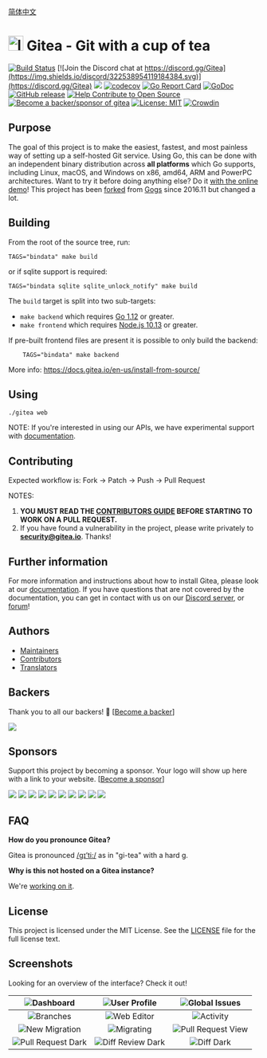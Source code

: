 [简体中文](README_ZH.md)

<h1> <img src="https://raw.githubusercontent.com/go-gitea/gitea/master/public/img/gitea-192.png" alt="logo" width="30" height="30"> Gitea - Git with a cup of tea</h1>

[![Build Status](https://drone.gitea.io/api/badges/go-gitea/gitea/status.svg)](https://drone.gitea.io/go-gitea/gitea)
[![Join the Discord chat at https://discord.gg/Gitea](https://img.shields.io/discord/322538954119184384.svg)](https://discord.gg/Gitea)
[![](https://images.microbadger.com/badges/image/gitea/gitea.svg)](https://microbadger.com/images/gitea/gitea "Get your own image badge on microbadger.com")
[![codecov](https://codecov.io/gh/go-gitea/gitea/branch/master/graph/badge.svg)](https://codecov.io/gh/go-gitea/gitea)
[![Go Report Card](https://goreportcard.com/badge/code.gitea.io/gitea)](https://goreportcard.com/report/code.gitea.io/gitea)
[![GoDoc](https://godoc.org/code.gitea.io/gitea?status.svg)](https://godoc.org/code.gitea.io/gitea)
[![GitHub release](https://img.shields.io/github/release/go-gitea/gitea.svg)](https://github.com/go-gitea/gitea/releases/latest)
[![Help Contribute to Open Source](https://www.codetriage.com/go-gitea/gitea/badges/users.svg)](https://www.codetriage.com/go-gitea/gitea)
[![Become a backer/sponsor of gitea](https://opencollective.com/gitea/tiers/backers/badge.svg?label=backers&color=brightgreen)](https://opencollective.com/gitea)
[![License: MIT](https://img.shields.io/badge/License-MIT-blue.svg)](https://opensource.org/licenses/MIT)
[![Crowdin](https://badges.crowdin.net/gitea/localized.svg)](https://crowdin.com/project/gitea)

## Purpose

The goal of this project is to make the easiest, fastest, and most
painless way of setting up a self-hosted Git service.
Using Go, this can be done with an independent binary distribution across
**all platforms** which Go supports, including Linux, macOS, and Windows
on x86, amd64, ARM and PowerPC architectures.
Want to try it before doing anything else?
Do it [with the online demo](https://try.gitea.io/)!
This project has been
[forked](https://blog.gitea.io/2016/12/welcome-to-gitea/) from
[Gogs](https://gogs.io) since 2016.11 but changed a lot.

## Building

From the root of the source tree, run:

    TAGS="bindata" make build

or if sqlite support is required:

    TAGS="bindata sqlite sqlite_unlock_notify" make build

The `build` target is split into two sub-targets:

- `make backend` which requires [Go 1.12](https://golang.org/dl/) or greater.
- `make frontend` which requires [Node.js 10.13](https://nodejs.org/en/download/) or greater.

If pre-built frontend files are present it is possible to only build the backend:

		TAGS="bindata" make backend

More info: https://docs.gitea.io/en-us/install-from-source/

## Using

    ./gitea web

NOTE: If you're interested in using our APIs, we have experimental
support with [documentation](https://try.gitea.io/api/swagger).

## Contributing

Expected workflow is: Fork -> Patch -> Push -> Pull Request

NOTES:

1. **YOU MUST READ THE [CONTRIBUTORS GUIDE](CONTRIBUTING.md) BEFORE STARTING TO WORK ON A PULL REQUEST.**
2. If you have found a vulnerability in the project, please write privately to **security@gitea.io**. Thanks!

## Further information

For more information and instructions about how to install Gitea, please look
at our [documentation](https://docs.gitea.io/en-us/). If you have questions
that are not covered by the documentation, you can get in contact with us on
our [Discord server](https://discord.gg/Gitea),
or [forum](https://discourse.gitea.io/)!

## Authors

* [Maintainers](https://github.com/orgs/go-gitea/people)
* [Contributors](https://github.com/go-gitea/gitea/graphs/contributors)
* [Translators](options/locale/TRANSLATORS)

## Backers

Thank you to all our backers! 🙏 [[Become a backer](https://opencollective.com/gitea#backer)]

<a href="https://opencollective.com/gitea#backers" target="_blank"><img src="https://opencollective.com/gitea/backers.svg?width=890"></a>

## Sponsors

Support this project by becoming a sponsor. Your logo will show up here with a link to your website. [[Become a sponsor](https://opencollective.com/gitea#sponsor)]

<a href="https://opencollective.com/gitea/sponsor/0/website" target="_blank"><img src="https://opencollective.com/gitea/sponsor/0/avatar.svg"></a>
<a href="https://opencollective.com/gitea/sponsor/1/website" target="_blank"><img src="https://opencollective.com/gitea/sponsor/1/avatar.svg"></a>
<a href="https://opencollective.com/gitea/sponsor/2/website" target="_blank"><img src="https://opencollective.com/gitea/sponsor/2/avatar.svg"></a>
<a href="https://opencollective.com/gitea/sponsor/3/website" target="_blank"><img src="https://opencollective.com/gitea/sponsor/3/avatar.svg"></a>
<a href="https://opencollective.com/gitea/sponsor/4/website" target="_blank"><img src="https://opencollective.com/gitea/sponsor/4/avatar.svg"></a>
<a href="https://opencollective.com/gitea/sponsor/5/website" target="_blank"><img src="https://opencollective.com/gitea/sponsor/5/avatar.svg"></a>
<a href="https://opencollective.com/gitea/sponsor/6/website" target="_blank"><img src="https://opencollective.com/gitea/sponsor/6/avatar.svg"></a>
<a href="https://opencollective.com/gitea/sponsor/7/website" target="_blank"><img src="https://opencollective.com/gitea/sponsor/7/avatar.svg"></a>
<a href="https://opencollective.com/gitea/sponsor/8/website" target="_blank"><img src="https://opencollective.com/gitea/sponsor/8/avatar.svg"></a>
<a href="https://opencollective.com/gitea/sponsor/9/website" target="_blank"><img src="https://opencollective.com/gitea/sponsor/9/avatar.svg"></a>

## FAQ

**How do you pronounce Gitea?**

Gitea is pronounced [/ɡɪ’ti:/](https://youtu.be/EM71-2uDAoY) as in "gi-tea" with a hard g.

**Why is this not hosted on a Gitea instance?**

We're [working on it](https://github.com/go-gitea/gitea/issues/1029).

## License

This project is licensed under the MIT License.
See the [LICENSE](https://github.com/go-gitea/gitea/blob/master/LICENSE) file
for the full license text.

## Screenshots
Looking for an overview of the interface? Check it out!

|![Dashboard](https://dl.gitea.io/screenshots/home_timeline.png)|![User Profile](https://dl.gitea.io/screenshots/user_profile.png)|![Global Issues](https://dl.gitea.io/screenshots/global_issues.png)|
|:---:|:---:|:---:|
|![Branches](https://dl.gitea.io/screenshots/branches.png)|![Web Editor](https://dl.gitea.io/screenshots/web_editor.png)|![Activity](https://dl.gitea.io/screenshots/activity.png)|
|![New Migration](https://dl.gitea.io/screenshots/migration.png)|![Migrating](https://dl.gitea.io/screenshots/migration.gif)|![Pull Request View](https://image.ibb.co/e02dSb/6.png)
![Pull Request Dark](https://dl.gitea.io/screenshots/pull_requests_dark.png)|![Diff Review Dark](https://dl.gitea.io/screenshots/review_dark.png)|![Diff Dark](https://dl.gitea.io/screenshots/diff_dark.png)|
